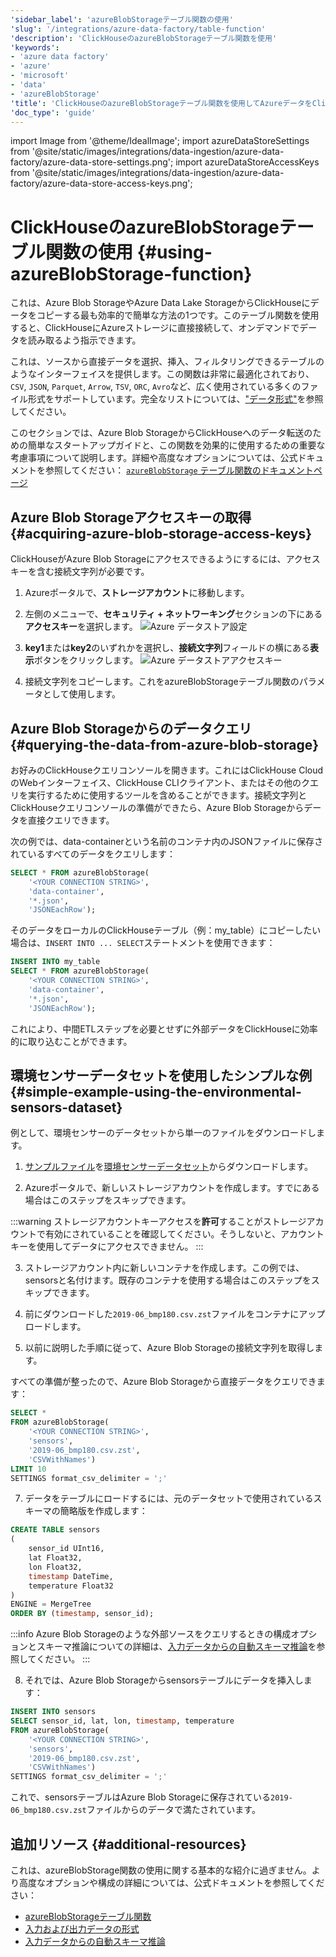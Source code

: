 ```yaml
---
'sidebar_label': 'azureBlobStorageテーブル関数の使用'
'slug': '/integrations/azure-data-factory/table-function'
'description': 'ClickHouseのazureBlobStorageテーブル関数を使用'
'keywords':
- 'azure data factory'
- 'azure'
- 'microsoft'
- 'data'
- 'azureBlobStorage'
'title': 'ClickHouseのazureBlobStorageテーブル関数を使用してAzureデータをClickHouseに取り込む'
'doc_type': 'guide'
---
```


import Image from '@theme/IdealImage';
import azureDataStoreSettings                   from '@site/static/images/integrations/data-ingestion/azure-data-factory/azure-data-store-settings.png';
import azureDataStoreAccessKeys                 from '@site/static/images/integrations/data-ingestion/azure-data-factory/azure-data-store-access-keys.png';


# ClickHouseのazureBlobStorageテーブル関数の使用 {#using-azureBlobStorage-function}

これは、Azure Blob StorageやAzure Data Lake StorageからClickHouseにデータをコピーする最も効率的で簡単な方法の1つです。このテーブル関数を使用すると、ClickHouseにAzureストレージに直接接続して、オンデマンドでデータを読み取るよう指示できます。

これは、ソースから直接データを選択、挿入、フィルタリングできるテーブルのようなインターフェイスを提供します。この関数は非常に最適化されており、`CSV`, `JSON`, `Parquet`, `Arrow`, `TSV`, `ORC`, `Avro`など、広く使用されている多くのファイル形式をサポートしています。完全なリストについては、["データ形式"](/interfaces/formats)を参照してください。

このセクションでは、Azure Blob StorageからClickHouseへのデータ転送のための簡単なスタートアップガイドと、この関数を効果的に使用するための重要な考慮事項について説明します。詳細や高度なオプションについては、公式ドキュメントを参照してください：
[`azureBlobStorage` テーブル関数のドキュメントページ](https://clickhouse.com/docs/sql-reference/table-functions/azureBlobStorage)

## Azure Blob Storageアクセスキーの取得 {#acquiring-azure-blob-storage-access-keys}

ClickHouseがAzure Blob Storageにアクセスできるようにするには、アクセスキーを含む接続文字列が必要です。

1. Azureポータルで、**ストレージアカウント**に移動します。

2. 左側のメニューで、**セキュリティ + ネットワーキング**セクションの下にある**アクセスキー**を選択します。
   <Image img={azureDataStoreSettings} size="lg" alt="Azure データストア設定" border/>

3. **key1**または**key2**のいずれかを選択し、**接続文字列**フィールドの横にある**表示**ボタンをクリックします。
   <Image img={azureDataStoreAccessKeys} size="lg" alt="Azure データストアアクセスキー" border/>

4. 接続文字列をコピーします。これをazureBlobStorageテーブル関数のパラメータとして使用します。

## Azure Blob Storageからのデータクエリ {#querying-the-data-from-azure-blob-storage}

お好みのClickHouseクエリコンソールを開きます。これにはClickHouse CloudのWebインターフェイス、ClickHouse CLIクライアント、またはその他のクエリを実行するために使用するツールを含めることができます。接続文字列とClickHouseクエリコンソールの準備ができたら、Azure Blob Storageからデータを直接クエリできます。

次の例では、data-containerという名前のコンテナ内のJSONファイルに保存されているすべてのデータをクエリします：

```sql
SELECT * FROM azureBlobStorage(
    '<YOUR CONNECTION STRING>',
    'data-container',
    '*.json',
    'JSONEachRow');
```

そのデータをローカルのClickHouseテーブル（例：my_table）にコピーしたい場合は、`INSERT INTO ... SELECT`ステートメントを使用できます：

```sql
INSERT INTO my_table
SELECT * FROM azureBlobStorage(
    '<YOUR CONNECTION STRING>',
    'data-container',
    '*.json',
    'JSONEachRow');
```

これにより、中間ETLステップを必要とせずに外部データをClickHouseに効率的に取り込むことができます。

## 環境センサーデータセットを使用したシンプルな例 {#simple-example-using-the-environmental-sensors-dataset}

例として、環境センサーのデータセットから単一のファイルをダウンロードします。

1. [サンプルファイル](https://clickhouse-public-datasets.s3.eu-central-1.amazonaws.com/sensors/monthly/2019-06_bmp180.csv.zst)を[環境センサーデータセット](https://clickhouse.com/docs/getting-started/example-datasets/environmental-sensors)からダウンロードします。

2. Azureポータルで、新しいストレージアカウントを作成します。すでにある場合はこのステップをスキップできます。

:::warning
ストレージアカウントキーアクセスを**許可**することがストレージアカウントで有効にされていることを確認してください。そうしないと、アカウントキーを使用してデータにアクセスできません。
:::

3. ストレージアカウント内に新しいコンテナを作成します。この例では、sensorsと名付けます。既存のコンテナを使用する場合はこのステップをスキップできます。

4. 前にダウンロードした`2019-06_bmp180.csv.zst`ファイルをコンテナにアップロードします。

5. 以前に説明した手順に従って、Azure Blob Storageの接続文字列を取得します。

すべての準備が整ったので、Azure Blob Storageから直接データをクエリできます：

```sql
SELECT *
FROM azureBlobStorage(
    '<YOUR CONNECTION STRING>', 
    'sensors',
    '2019-06_bmp180.csv.zst', 
    'CSVWithNames')
LIMIT 10
SETTINGS format_csv_delimiter = ';'
```

7. データをテーブルにロードするには、元のデータセットで使用されているスキーマの簡略版を作成します：
```sql
CREATE TABLE sensors
(
    sensor_id UInt16,
    lat Float32,
    lon Float32,
    timestamp DateTime,
    temperature Float32
)
ENGINE = MergeTree
ORDER BY (timestamp, sensor_id);
```

:::info
Azure Blob Storageのような外部ソースをクエリするときの構成オプションとスキーマ推論についての詳細は、[入力データからの自動スキーマ推論](https://clickhouse.com/docs/interfaces/schema-inference)を参照してください。
:::

8. それでは、Azure Blob Storageからsensorsテーブルにデータを挿入します：
```sql
INSERT INTO sensors
SELECT sensor_id, lat, lon, timestamp, temperature
FROM azureBlobStorage(
    '<YOUR CONNECTION STRING>', 
    'sensors',
    '2019-06_bmp180.csv.zst', 
    'CSVWithNames')
SETTINGS format_csv_delimiter = ';'
```

これで、sensorsテーブルはAzure Blob Storageに保存されている`2019-06_bmp180.csv.zst`ファイルからのデータで満たされています。

## 追加リソース {#additional-resources}

これは、azureBlobStorage関数の使用に関する基本的な紹介に過ぎません。より高度なオプションや構成の詳細については、公式ドキュメントを参照してください：

- [azureBlobStorageテーブル関数](https://clickhouse.com/docs/sql-reference/table-functions/azureBlobStorage)
- [入力および出力データの形式](https://clickhouse.com/docs/sql-reference/formats)
- [入力データからの自動スキーマ推論](https://clickhouse.com/docs/interfaces/schema-inference)
